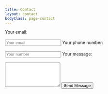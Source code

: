 ```yaml
---
title: Contact
layout: contact
bodyClass: page-contact
---
```


<form method="POST" action="https://formspree.io/f/xknparko">
  Your email:
  <br><br>
  <input type="email" name="email" placeholder="Your email">
  Your phone number:
  <br><br>
  <input type="text" name="number" placeholder="Your number">
  Your message:
  <br><br>
  <textarea name="message" placeholder="Your message" rows="5">
  </textarea>
  <button type="submit">Send Message</button>
</form>
